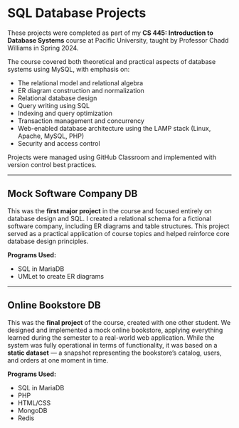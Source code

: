 # SQL Database Projects

These projects were completed as part of my **CS 445: Introduction to Database Systems** course at Pacific University, taught by Professor Chadd Williams in Spring 2024.

The course covered both theoretical and practical aspects of database systems using MySQL, with emphasis on:

- The relational model and relational algebra
- ER diagram construction and normalization
- Relational database design
- Query writing using SQL
- Indexing and query optimization
- Transaction management and concurrency
- Web-enabled database architecture using the LAMP stack (Linux, Apache, MySQL, PHP)
- Security and access control

Projects were managed using GitHub Classroom and implemented with version control best practices.

---

## Mock Software Company DB

This was the **first major project** in the course and focused entirely on database design and SQL. I created a relational schema for a fictional software company, including ER diagrams and table structures. This project served as a practical application of course topics and helped reinforce core database design principles.

**Programs Used:**
- SQL in MariaDB
- UMLet to create ER diagrams

---

## Online Bookstore DB

This was the **final project** of the course, created with one other student. We designed and implemented a mock online bookstore, applying everything learned during the semester to a real-world web application. While the system was fully operational in terms of functionality, it was based on a **static dataset** — a snapshot representing the bookstore’s catalog, users, and orders at one moment in time.


**Programs Used:**
- SQL in MariaDB
- PHP
- HTML/CSS
- MongoDB
- Redis

